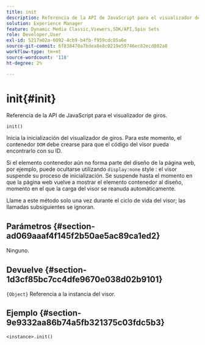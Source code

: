 ```yaml
---
title: init
description: Referencia de la API de JavaScript para el visualizador de giros.
solution: Experience Manager
feature: Dynamic Media Classic,Viewers,SDK/API,Spin Sets
role: Developer,User
exl-id: 5217a02a-6092-4cb9-b4fb-f959cdc85a6e
source-git-commit: 6f838470a7bdea8e8c0219e59746ec82ecd802a8
workflow-type: tm+mt
source-wordcount: '118'
ht-degree: 2%

---
```


# init{#init}

Referencia de la API de JavaScript para el visualizador de giros.

`init()`

Inicia la inicialización del visualizador de giros. Para este momento, el contenedor `DOM` debe crearse para que el código del visor pueda encontrarlo con su ID.

Si el elemento contenedor aún no forma parte del diseño de la página web, por ejemplo, puede ocultarse utilizando `display:none` style : el visor suspende su proceso de inicialización. Se suspende hasta el momento en que la página web vuelve a mostrar el elemento contenedor al diseño, momento en el que la carga del visor se reanuda automáticamente.

Llame a este método solo una vez durante el ciclo de vida del visor; las llamadas subsiguientes se ignoran.

## Parámetros {#section-ad069aaaf4f145f2b50ae5ac89ca1ed2}

Ninguno.

## Devuelve {#section-1d3cf85bc7cc4dfe9670e038d02b9101}

`{Object}` Referencia a la instancia del visor.

## Ejemplo {#section-9e9332aa86b74a5fb321375c03fdc5b3}

```
<instance>.init()
```
